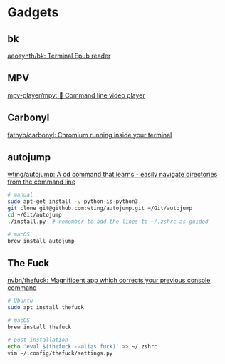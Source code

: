 # Gadgets

## bk

[aeosynth/bk: Terminal Epub reader](https://github.com/aeosynth/bk)

## MPV

[mpv-player/mpv: 🎥 Command line video player](https://github.com/mpv-player/mpv)

## Carbonyl

[fathyb/carbonyl: Chromium running inside your terminal](https://github.com/fathyb/carbonyl)

## autojump

[wting/autojump: A cd command that learns - easily navigate directories from the command line](https://github.com/wting/autojump)

```bash
# manual
sudo apt-get install -y python-is-python3
git clone git@github.com:wting/autojump.git ~/Git/autojump
cd ~/Git/autojump 
./install.py  # remember to add the lines to ~/.zshrc as guided

# macOS
brew install autojump
```

## The Fuck

[nvbn/thefuck: Magnificent app which corrects your previous console command](https://github.com/nvbn/thefuck)

```bash
# Ubuntu
sudo apt install thefuck

# macOS
brew install thefuck

# post-installation
echo 'eval $(thefuck --alias fuck)' >> ~/.zshrc
vim ~/.config/thefuck/settings.py
```
